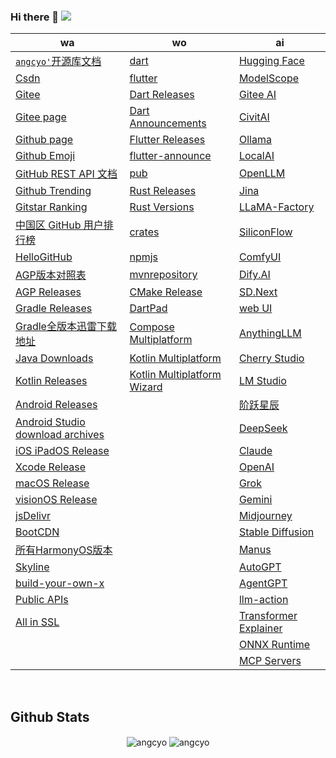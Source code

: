 <!-- <img align="right" width="50%"
src="https://github-readme-stats.vercel.app/api?username=angcyo&show_icons=true&include_all_commits=true"
alt="angcyo" style="margin-top:100%" /> -->

### Hi there 👋  ![](https://komarev.com/ghpvc/?username=angcyo&color=blueviolet&label=Count)
<!--
https://github.com/antonkomarev/github-profile-views-counter
-->

| wa                                                                                                              |wo|ai|
|-----------------------------------------------------------------------------------------------------------------|--|--|
| [`angcyo'`开源库文档](https://angcyo.gitee.io/doc)                                                                | [dart](https://dart.dev/)                                                         | [Hugging Face](https://huggingface.co/)
| [Csdn](https://angcyo.blog.csdn.net)                                                                            | [flutter](https://flutter.dev/)                                                  | [ModelScope](https://www.modelscope.cn/home)
| [Gitee](https://gitee.com/angcyo)                                                                               | [Dart Releases](https://github.com/dart-lang/sdk/tags)                           | [Gitee AI](https://ai.gitee.com/)
| [Gitee page](https://angcyo.gitee.io/)                                                                          | [Dart Announcements](https://groups.google.com/a/dartlang.org/g/announce)        | [CivitAI](https://civitai.com/models)
| [Github page](https://angcyo.github.io/)                                                                        | [Flutter Releases](https://github.com/flutter/flutter/tags)                      | [Ollama](https://ollama.com/)
| [Github Emoji](https://www.webfx.com/tools/emoji-cheat-sheet/)                                                  | [flutter-announce](https://groups.google.com/g/flutter-announce)                 | [LocalAI](https://localai.io/)
| [GitHub REST API 文档](https://docs.github.com/zh/rest)                                                          | [pub](https://pub.dev/)                                                          | [OpenLLM](https://bentoml.com/)
| [Github Trending](https://github.com/trending)                                                                  | [Rust Releases](https://github.com/rust-lang/rust/tags)                          | [Jina](https://jina.ai/reader/)
| [Gitstar Ranking](https://gitstar-ranking.com/)                                                                 | [Rust Versions](https://releases.rs/)                                            | [LLaMA-Factory](https://github.com/hiyouga/LLaMA-Factory)
| [中国区 GitHub 用户排行榜](https://china-ranking.32k.site/)                                                        | [crates](https://crates.io/)                                                     | [SiliconFlow](https://siliconflow.cn/zh-cn/)
| [HelloGitHub](https://hellogithub.com/)                                                                         | [npmjs](https://www.npmjs.com/)                                                  | [ComfyUI](https://www.comfy.org/)
| [AGP版本对照表](https://developer.android.google.cn/studio/releases/gradle-plugin?hl=zh_cn#updating-gradle)        | [mvnrepository](https://mvnrepository.com/)                                      | [Dify.AI](https://dify.ai/zh)
| [AGP Releases](https://mvnrepository.com/artifact/com.android.application/com.android.application.gradle.plugin) | [CMake Release](https://cmake.org/cmake/help/latest/release/index.html)          | [SD.Next](https://vladmandic.github.io/sdnext-docs/)
| [Gradle Releases](https://gradle.org/releases/)                                                                 | [DartPad](https://dartpad.dev/)                                                  | [web UI](https://github.com/AUTOMATIC1111/stable-diffusion-webui)
| [Gradle全版本迅雷下载地址](https://angcyo.blog.csdn.net/article/details/78357512#Gradle_376)                       | [Compose Multiplatform](https://www.jetbrains.com/zh-cn/compose-multiplatform/)  | [AnythingLLM](https://anythingllm.com/)
| [Java Downloads](https://www.oracle.com/hk/java/technologies/downloads/)                                        | [Kotlin Multiplatform](https://www.jetbrains.com/zh-cn/kotlin-multiplatform/)    | [Cherry Studio](https://cherry-ai.com/)
| [Kotlin Releases](https://github.com/JetBrains/kotlin/tags)                                                     | [Kotlin Multiplatform Wizard](https://kmp.jetbrains.com/)                        | [LM Studio](https://lmstudio.ai/)
| [Android Releases](https://developer.android.com/about/versions)                                                |                                                                                  | [阶跃星辰](https://www.stepfun.com/)
| [Android Studio download archives](https://developer.android.com/studio/archive)                                |                                                                                  | [DeepSeek](https://www.deepseek.com/)
| [iOS iPadOS Release](https://developer.apple.com/documentation/ios-ipados-release-notes)                        |                                                                                  | [Claude](https://claude.ai/)
| [Xcode Release](https://developer.apple.com/documentation/xcode-release-notes)                                  |                                                                                  | [OpenAI](https://openai.com/)
| [macOS Release](https://developer.apple.com/documentation/macos-release-notes/)                                 |                                                                                  | [Grok](https://grok.com/)
| [visionOS Release](https://developer.apple.com/documentation/visionos-release-notes)                            |                                                                                  | [Gemini](https://gemini.google.com/?hl=zh-cn)
| [jsDelivr](https://www.jsdelivr.com/)                                                                           |                                                                                  | [Midjourney](https://www.midjourney.com/home)
| [BootCDN](https://www.bootcdn.cn/)                                                                              |                                                                                  | [Stable Diffusion](https://stabledifffusion.com/zh)
| [所有HarmonyOS版本](https://developer.huawei.com/consumer/cn/doc/harmonyos-releases/overview-allversion)         |                                                                                  | [Manus](https://manus.im/)
| [Skyline](https://www.skylinewebcams.com/)                                                                      |                                                                                  | [AutoGPT](https://agpt.co/)
| [build-your-own-x](https://github.com/codecrafters-io/build-your-own-x)                                         |                                                                                  | [AgentGPT](https://agentgpt.reworkd.ai/)
| [Public APIs](https://github.com/angcyo/public-apis)                                                            |                                                                                  | [llm-action](https://github.com/liguodongiot/llm-action)
| [All in SSL](https://github.com/allinssl/allinssl)                                                              |                                                                                  | [Transformer Explainer](https://poloclub.github.io/transformer-explainer/)
|                                                                                                                 |                                                                                  | [ONNX Runtime](https://onnxruntime.ai/)
|                                                                                                                 |                                                                                  | [MCP Servers](https://mcp.so/zh)

<!--
<div>
<a href="https://github.com/angcyo">
<img align="center" src="https://github-readme-stats.vercel.app/api?username=angcyo&show_icons=true&include_all_commits=true" alt="angcyo" />
</a>
</div>
-->

<br />

## Github Stats

<div align="center">
<img src="https://github-readme-stats.vercel.app/api?username=angcyo&show_icons=true&include_all_commits=true&count_private=true&hide_border=true" align="center" alt="angcyo" />
<img src="https://github-readme-stats.vercel.app/api/top-langs/?username=angcyo&hide_border=true" align="center" alt="angcyo" />
</div>

<!--
## Visitors Count
<img height="30px" src = "https://profile-counter.glitch.me/angcyo/count.svg" alt ="Loading">
-->

<!--
**angcyo/angcyo** is a ✨ _special_ ✨ repository because its `README.md` (this file) appears on your GitHub profile.

Here are some ideas to get you started:

- 🔭 I’m currently working on ...
- 🌱 I’m currently learning ...
- 👯 I’m looking to collaborate on ...
- 🤔 I’m looking for help with ...
- 💬 Ask me about ...
- 📫 How to reach me: ...
- 😄 Pronouns: ...
- ⚡ Fun fact: ...
-->
